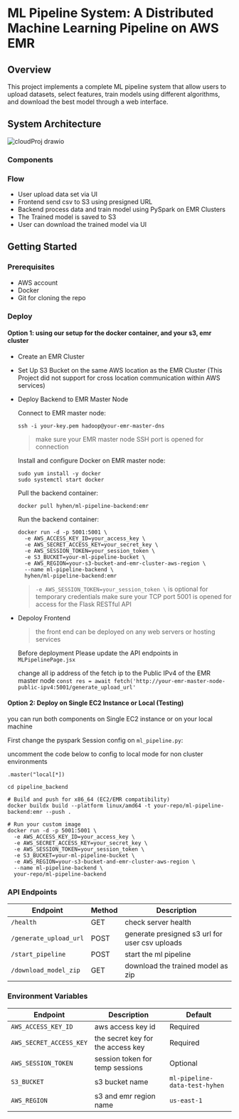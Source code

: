 # ML Pipeline System: A Distributed Machine Learning Pipeline on AWS EMR
## Overview
This project implements a complete ML pipeline system that allow users to upload datasets, select features, train models using different algorithms, and download the best model through a web interface.

## System Architecture
![cloudProj drawio](https://github.com/user-attachments/assets/4cc81494-97f4-4668-905d-45356ae5309a)
### Components
### Flow
- User upload data set via UI
- Frontend send csv to S3 using presigned URL
- Backend process data and train model using PySpark on EMR Clusters
- The Trained model is saved to S3
- User can download the trained model via UI

## Getting Started
### Prerequisites
- AWS account
- Docker
- Git for cloning the repo

### Deploy
#### Option 1: using our setup for the docker container, and your s3, emr cluster
- Create an EMR Cluster
- Set Up S3 Bucket on the same AWS location as the EMR Cluster (This Project did not support for cross location communication within AWS services)
- Deploy Backend to EMR Master Node
  
  Connect to EMR master node:
  
  ```ssh -i your-key.pem hadoop@your-emr-master-dns```
  > make sure your EMR master node SSH port is opened for connection

  Install and configure Docker on EMR master node:

  ```
  sudo yum install -y docker
  sudo systemctl start docker
  ```

  Pull the backend container:
  
  ```docker pull hyhen/ml-pipeline-backend:emr```

  Run the backend container:
  ```
  docker run -d -p 5001:5001 \
    -e AWS_ACCESS_KEY_ID=your_access_key \
    -e AWS_SECRET_ACCESS_KEY=your_secret_key \
    -e AWS_SESSION_TOKEN=your_session_token \
    -e S3_BUCKET=your-ml-pipeline-bucket \
    -e AWS_REGION=your-s3-bucket-and-emr-cluster-aws-region \
    --name ml-pipeline-backend \
    hyhen/ml-pipeline-backend:emr
  ```
  > ```-e AWS_SESSION_TOKEN=your_session_token \``` is optional for temporary credentials
  > make sure your TCP port 5001 is opened for access for the Flask RESTful API

- Depoloy Frontend
  > the front end can be deployed on any web servers or hosting services
  
  Before deployment Please update the API endpoints in ```MLPipelinePage.jsx```

  change all ip address of the fetch ip to the Public IPv4 of the EMR master node
  ```const res = await fetch('http://your-emr-master-node-public-ipv4:5001/generate_upload_url' ```

#### Option 2: Deploy on Single EC2 Instance or Local (Testing)
you can run both components on Single EC2 instance or on your local machine

First change the pyspark Session config on ```ml_pipeline.py```:

uncomment the code below to config to local mode for non cluster environments
```
.master("local[*])
```


```
cd pipeline_backend

# Build and push for x86_64 (EC2/EMR compatibility)
docker buildx build --platform linux/amd64 -t your-repo/ml-pipeline-backend:emr --push .

# Run your custom image
docker run -d -p 5001:5001 \
  -e AWS_ACCESS_KEY_ID=your_access_key \
  -e AWS_SECRET_ACCESS_KEY=your_secret_key \
  -e AWS_SESSION_TOKEN=your_session_token \
  -e S3_BUCKET=your-ml-pipeline-bucket \
  -e AWS_REGION=your-s3-bucket-and-emr-cluster-aws-region \
  --name ml-pipeline-backend \
  your-repo/ml-pipeline-backend
```

### API Endpoints
| Endpoint                   | Method | Description                                    |
|----------------------------|--------|------------------------------------------------|
| ```/health```              | GET    | check server health                            |
| ```/generate_upload_url``` | POST   | generate presigned s3 url for user csv uploads |
| ```/start_pipeline```      | POST   | start the ml pipeline                          |
| ```/download_model_zip```  | GET    | download the trained model as zip              |

### Environment Variables
| Endpoint                    | Description                       | Default                           |
|-----------------------------|-----------------------------------|-----------------------------------|
| ```AWS_ACCESS_KEY_ID```     | aws access key id                 | Required                          |
| ```AWS_SECRET_ACCESS_KEY``` | the secret key for the access key | Required                          |
| ```AWS_SESSION_TOKEN```     | session token for temp sessions   | Optional                          |
| ```S3_BUCKET```             | s3 bucket name                    | ```ml-pipeline-data-test-hyhen``` |
| ```AWS_REGION```            | s3 and emr region name            | ```us-east-1```                   |


  
